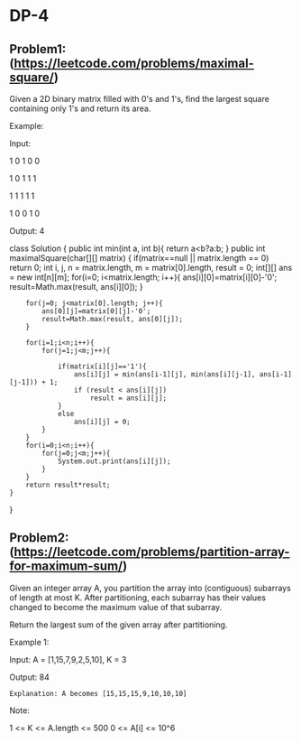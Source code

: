 # DP-4
## Problem1:(https://leetcode.com/problems/maximal-square/)

Given a 2D binary matrix filled with 0's and 1's, find the largest square containing only 1's and return its area.

Example:

Input: 


1 0 1 0 0

1 0 1 1 1

1 1 1 1 1

1 0 0 1 0

Output: 4

class Solution {
    public int min(int a, int b){
        return a<b?a:b;
    }
    public int maximalSquare(char[][] matrix) {
        if(matrix==null || matrix.length == 0)
            return 0;
        int i, j, n = matrix.length, m = matrix[0].length, result = 0;
        int[][] ans = new int[n][m];
        for(i=0; i<matrix.length; i++){
            ans[i][0]=matrix[i][0]-'0';
            result=Math.max(result, ans[i][0]);
        }
 
        for(j=0; j<matrix[0].length; j++){
            ans[0][j]=matrix[0][j]-'0';
            result=Math.max(result, ans[0][j]);
        }
        
        for(i=1;i<n;i++){
            for(j=1;j<m;j++){
                
                if(matrix[i][j]=='1'){
                    ans[i][j] = min(ans[i-1][j], min(ans[i][j-1], ans[i-1][j-1])) + 1;
                    if (result < ans[i][j])
                        result = ans[i][j];
                }
                else
                    ans[i][j] = 0;
            }
        }
        for(i=0;i<n;i++){
            for(j=0;j<m;j++){
                System.out.print(ans[i][j]);
            }
        }
        return result*result;
    }
}

## Problem2:(https://leetcode.com/problems/partition-array-for-maximum-sum/)

Given an integer array A, you partition the array into (contiguous) subarrays of length at most K.  After partitioning, each subarray has their values changed to become the maximum value of that subarray.

Return the largest sum of the given array after partitioning.

Example 1:

Input: A = [1,15,7,9,2,5,10], K = 3

Output: 84

    Explanation: A becomes [15,15,15,9,10,10,10]

Note:

1 <= K <= A.length <= 500
0 <= A[i] <= 10^6

